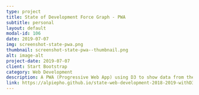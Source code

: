 ```yaml
---
type: project
title: State of Development Force Graph - PWA
subtitle: personal
layout: default
modal-id: 106
date: 2019-07-07
img: screenshot-state-pwa.png
thumbnail: screenshot-state-pwa--thumbnail.png
alt: image-alt
project-date: 2019-07-07
client: Start Bootstrap
category: Web Development
description: A PWA (Progressive Web App) using D3 to show data from the 'State of Javascript 2018' and 'State of CSS 2019'
link: https://alpiepho.github.io/state-web-development-2018-2019-withD3-pwa/
---
```

